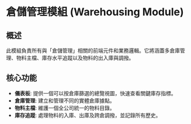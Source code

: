 # 倉儲管理模組 (Warehousing Module)

## 概述

此模組負責所有與「倉儲管理」相關的前端元件和業務邏輯。它將涵蓋多倉庫管理、物料主檔、庫存水平追蹤以及物料的出入庫與調撥。

## 核心功能

- **儀表板**: 提供一個可以按倉庫篩選的總覽視圖，快速查看關鍵庫存指標。
- **倉庫管理**: 建立和管理不同的實體倉庫據點。
- **物料主檔**: 維護一個全公司統一的物料目錄。
- **庫存追蹤**: 處理物料的入庫、出庫及跨倉調撥，並記錄所有歷史。
